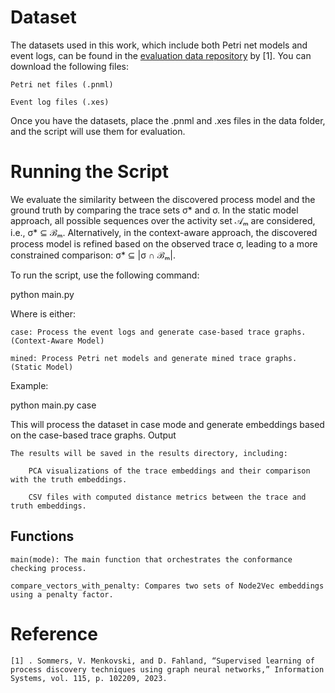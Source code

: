 # Dataset
The datasets used in this work, which include both Petri net models and event logs, can be found in the [evaluation data repository](https://gitlab.com/dominiquesommers/thesis_data/-/tree/master?ref_type=heads) by [1]. You can download the following files:

    Petri net files (.pnml)

    Event log files (.xes)

Once you have the datasets, place the .pnml and .xes files in the data folder, and the script will use them for evaluation.

# Running the Script

We evaluate the similarity between the discovered process model and the ground truth by comparing the trace sets σ* and σ. In the static model approach, all possible sequences over the activity set 𝒜ₘ are considered, i.e., σ* ⊆ ℬₘ. Alternatively, in the context-aware approach, the discovered process model is refined based on the observed trace σ, leading to a more constrained comparison: σ* ⊆ |σ ∩ ℬₘ|.



To run the script, use the following command:

python main.py <mode>

Where <mode> is either:

    case: Process the event logs and generate case-based trace graphs. (Context-Aware Model)

    mined: Process Petri net models and generate mined trace graphs. (Static Model)

Example:

python main.py case

This will process the dataset in case mode and generate embeddings based on the case-based trace graphs.
Output

    The results will be saved in the results directory, including:

        PCA visualizations of the trace embeddings and their comparison with the truth embeddings.

        CSV files with computed distance metrics between the trace and truth embeddings.

## Functions

    main(mode): The main function that orchestrates the conformance checking process.

    compare_vectors_with_penalty: Compares two sets of Node2Vec embeddings using a penalty factor.
# Reference
    [1] . Sommers, V. Menkovski, and D. Fahland, “Supervised learning of process discovery techniques using graph neural networks,” Information Systems, vol. 115, p. 102209, 2023.
